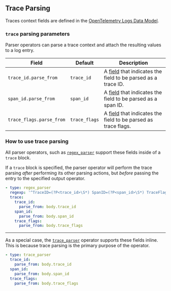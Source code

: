 ## Trace Parsing

Traces context fields are defined in the [OpenTelemetry Logs Data Model](https://github.com/open-telemetry/opentelemetry-specification/blob/main/specification/logs/data-model.md#trace-context-fields). 


### `trace` parsing parameters

Parser operators can parse a trace context and attach the resulting values to a log entry.

| Field                    | Default       | Description |
| ---                      | ---           | ---         |
| `trace_id.parse_from`    | `trace_id`    | A [field](/docs/types/field.md) that indicates the field to be parsed as a trace ID. |
| `span_id.parse_from`     | `span_id`     | A [field](/docs/types/field.md) that indicates the field to be parsed as a span ID. |
| `trace_flags.parse_from` | `trace_flags` | A [field](/docs/types/field.md) that indicates the field to be parsed as trace flags. |


### How to use trace parsing

All parser operators, such as [`regex_parser`](/docs/operators/regex_parser.md) support these fields inside of a `trace` block.

If a `trace` block is specified, the parser operator will perform the trace parsing _after_ performing its other parsing actions, but _before_ passing the entry to the specified output operator.

```yaml
- type: regex_parser
  regexp: '^TraceID=(?P<trace_id>\S*) SpanID=(?P<span_id>\S*) TraceFlags=(?P<trace_flags>\d*)'
  trace:
    trace_id:
      parse_from: body.trace_id
    span_id:
      parse_from: body.span_id
    trace_flags:
      parse_from: body.trace_flags
```

---

As a special case, the [`trace_parser`](/docs/operators/trace_parser.md) operator supports these fields inline. This is because trace parsing is the primary purpose of the operator.

```yaml
- type: trace_parser
  trace_id:
    parse_from: body.trace_id
  span_id:
    parse_from: body.span_id
  trace_flags:
    parse_from: body.trace_flags
```
